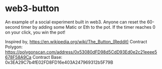 # web3-button
An example of a social experiment built in web3. Anyone can reset the 60-second timer by adding some Matic or Eth to the pot. If the timer reaches 0 on your click, you win the pot!

Inspired by, https://en.wikipedia.org/wiki/The_Button_(Reddit)
Contract Polygon: https://polygonscan.com/address/0x53080dFD98d5CdD93Ed0e2c21eeee5678F58A9Ca
Contract Base: 0x3EA29C7b4fE02FD8FD16e403A247969312b5F79B
